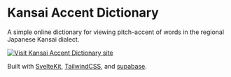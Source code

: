 # Kansai Accent Dictionary 

A simple online dictionary for viewing pitch-accent of words in the regional Japanese Kansai dialect.

[![Visit Kansai Accent Dictionary site](https://img.shields.io/badge/%20Visit%20Site-▸-6366f1?style=for-the-badge)](https://kansai.milkyskies.dev/) 

Built with [SvelteKit](https://kit.svelte.dev/), [TailwindCSS](https://tailwindcss.com/), and [supabase](https://supabase.com/).

